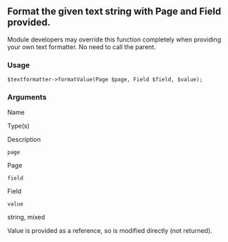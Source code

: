 Format the given text string with Page and Field provided.
----------------------------------------------------------

Module developers may override this function completely when providing your own text formatter. No need to call the parent.

### Usage

    $textformatter->formatValue(Page $page, Field $field, $value);

### Arguments

Name

Type(s)

Description

`page`

Page

`field`

Field

`value`

string, mixed

Value is provided as a reference, so is modified directly (not returned).

